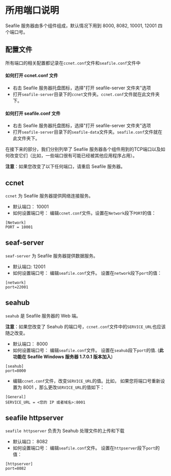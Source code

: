 # 所用端口说明

Seafile 服务器由多个组件组成，默认情况下用到 8000, 8082, 10001, 12001 四个端口号。

## 配置文件

所有端口的相关配置都记录在`ccnet.conf`文件和`seafile.conf`文件中

#### 如何打开 ccnet.conf 文件

- 右击 Seafile 服务器托盘图标，选择"打开 seafile-server 文件夹"选项
- 打开`seafile-server`目录下的`ccnet`文件夹。`ccnet.conf`文件就在此文件夹下。

#### 如何打开 seafile.conf 文件

- 右击 Seafile 服务器托盘图标，选择"打开 seafile-server 文件夹"选项
- 打开`seafile-server`目录下的`seafile-data`文件夹。`seafile.conf`文件就在此文件夹下。


在接下来的部分，我们分别列举了 Seafile 服务器各个组件用到的TCP端口以及如何改变它们（比如，一些端口很有可能已经被其他应用程序占用）。 

**注意**：如果您改变了以下任何端口，请重启 Seafile 服务器。  

## ccnet

`ccnet` 为 Seafile 服务器提供网络连接服务。

- 默认端口： 10001
- 如何设置端口号： 编辑`ccnet.conf`文件。设置在`Network`段下`PORT`的值：
```
[Network]
PORT = 10001
```

## seaf-server

`seaf-server` 为 Seafile 服务器提供数据服务。

- 默认端口: 12001
- 如何设置端口号： 编辑`seafile.conf`文件。 设置在`network`段下`port`的值：
```
[network]
port=22001
```


## seahub

`seahub` 是 Seafile 服务器的 Web 端。

**注意**：如果您改变了 Seahub 的端口号，`ccnet.conf`文件中的`SERVICE_URL`也应该随之改变。

- 默认端口： 8000
- 如何设置端口号： 编辑`seafile.conf`文件。 设置在`seahub`段下`port`的值. (**此功能在 Seafile Windows 服务器 1.7.0.1 版本加入**)
```
[seahub]
port=8000
```
- 编辑`ccnet.conf`文件，改变`SERVICE_URL`的值。比如， 如果您将端口号重新设置为 8001 ，那么更改`SERVICE_URL`的值如下：
```
[General]
SERVICE_URL = <您的 IP 或者域名>:8001
```

## seafile httpserver

`seafile httpserver` 负责为 Seahub 处理文件的上传和下载

- 默认端口： 8082
- 如何设置端口号： 编辑`seafile.conf`文件。 设置在`httpserver`段下`port`的值：

```
[httpserver]
port=8082
```
